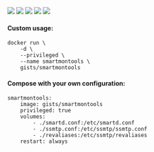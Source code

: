 ![](https://img.shields.io/badge/smartmontools-1.1-brightgreen.svg) ![](https://images.microbadger.com/badges/image/gists/smartmontools.svg) ![](https://img.shields.io/badge/Alpine-3.7-brightgreen.svg) ![](https://img.shields.io/docker/stars/gists/smartmontools.svg) ![](https://img.shields.io/docker/pulls/gists/smartmontools.svg)


#### Custom usage:

    docker run \
        -d \
        --privileged \
        --name smartmontools \
        gists/smartmontools

#### Compose with your own configuration:

    smartmontools:
        image: gists/smartmontools
        privileged: true
        volumes:
            - ./smartd.conf:/etc/smartd.conf
            - ./ssmtp.conf:/etc/ssmtp/ssmtp.conf
            - ./revaliases:/etc/ssmtp/revaliases
        restart: always
